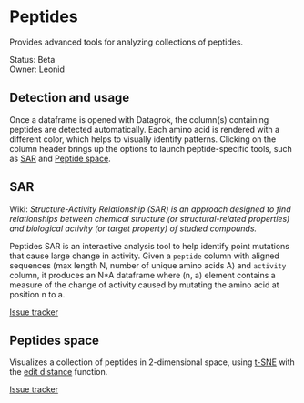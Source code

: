 # Peptides

Provides advanced tools for analyzing collections of peptides.

Status: Beta  
Owner: Leonid  

## Detection and usage

Once a dataframe is opened with Datagrok, the column(s) containing peptides are detected automatically. Each amino acid is rendered with a different color, which helps to visually identify patterns. Clicking on the column header brings up the options to launch peptide-specific tools, such as [SAR](#SAR) and [Peptide space](#Peptides_space).

## SAR

Wiki: _Structure-Activity Relationship (SAR) is an approach designed to find relationships between chemical structure (or structural-related properties) and biological activity (or target property) of studied compounds._

Peptides SAR is an interactive analysis tool to help identify point mutations that cause large change in activity. Given a `peptide` column with aligned sequences (max length N, number of unique amino acids A) and `activity` column, it produces an N*A dataframe where (n, a) element contains a measure of the change of activity caused by mutating the amino acid at position n to a.

[Issue tracker](https://github.com/datagrok-ai/public/issues/93)

## Peptides space

Visualizes a collection of peptides in 2-dimensional space, using [t-SNE](https://en.wikipedia.org/wiki/T-distributed_stochastic_neighbor_embedding) with the [edit distance](https://en.wikipedia.org/wiki/Edit_distance) function.

[Issue tracker](https://github.com/datagrok-ai/public/issues/93)
